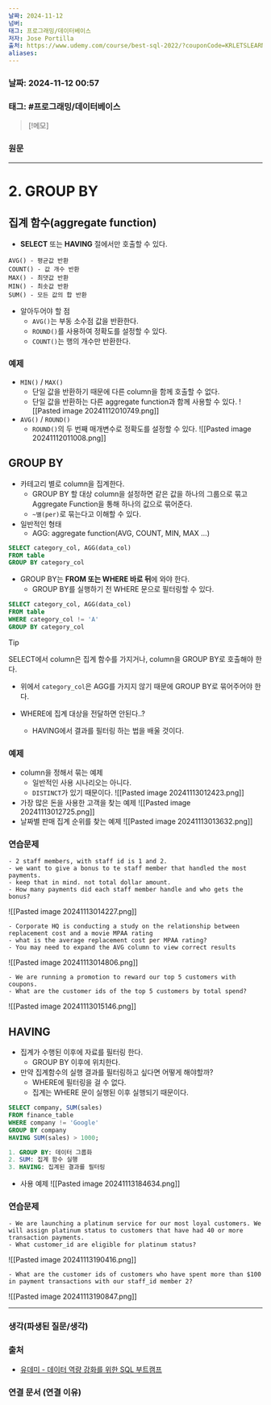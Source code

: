 ```yaml
---
날짜: 2024-11-12
넘버: 
태그: 프로그래밍/데이터베이스
저자: Jose Portilla
출처: https://www.udemy.com/course/best-sql-2022/?couponCode=KRLETSLEARNNOW
aliases:
---
```

### 날짜:  2024-11-12 00:57

### 태그: #프로그래밍/데이터베이스 

>[!메모]
>

### 원문
---
# 2. GROUP BY
## 집계 함수(aggregate function)
- **SELECT** 또는 **HAVING** 절에서만 호출할 수 있다.
```
AVG() - 평균값 반환
COUNT() - 값 개수 반환
MAX() - 최댓값 반환
MIN() - 최솟값 반환
SUM() - 모든 값의 합 반환
```
- 알아두어야 할 점
	- `AVG()`는 부동 소수점 값을 반환한다.
	- `ROUND()`를 사용하여 정확도를 설정할 수 있다.
	- `COUNT()`는 행의 개수만 반환한다.
### 예제
- `MIN()` / `MAX()`
	- 단일 값을 반환하기 때문에 다른 column을 함께 호출할 수 없다.
	- 단일 값을 반환하는 다른 aggregate function과 함께 사용할 수 있다.
![[Pasted image 20241112010749.png]]
- `AVG()` / `ROUND()`
	- `ROUND()`의 두 번째 매개변수로 정확도를 설정할 수 있다.
![[Pasted image 20241112011008.png]]
## GROUP BY
- 카테고리 별로 column을 집계한다.
	- GROUP BY 할 대상 column을 설정하면 같은 값을 하나의 그룹으로 묶고 Aggregate Function을 통해 하나의 값으로 묶어준다.
	- `~별(per)`로 묶는다고 이해할 수 있다.
- 일반적인 형태
	- AGG: aggregate function(AVG, COUNT, MIN, MAX ...)
```SQL
SELECT category_col, AGG(data_col)
FROM table
GROUP BY category_col
```
- GROUP BY는 **FROM 또는 WHERE 바로 뒤**에 와야 한다.
	- GROUP BY를 실행하기 전 WHERE 문으로 필터링할 수 있다.
```SQL
SELECT category_col, AGG(data_col)
FROM table
WHERE category_col != 'A'
GROUP BY category_col
```

> [!tip]
> SELECT에서 column은 집계 함수를 가지거나, column을 GROUP BY로 호출해야 한다.
> 
- 위에서 `category_col`은 AGG를 가지지 않기 때문에 GROUP BY로 묶어주어야 한다.

- WHERE에 집계 대상을 전달하면 안된다..?
	- HAVING에서 결과를 필터링 하는 법을 배울 것이다.

### 예제
- column을 정해서 묶는 예제
	- 일반적인 사용 시나리오는 아니다. 
	- `DISTINCT`가 있기 때문이다.
![[Pasted image 20241113012423.png]]
- 가장 많은 돈을 사용한 고객을 찾는 예제
![[Pasted image 20241113012725.png]]
- 날짜별 판매 집계 순위를 찾는 예제
![[Pasted image 20241113013632.png]]
### 연습문제
```
- 2 staff members, with staff id is 1 and 2.
- we want to give a bonus to te staff member that handled the most payments.
- keep that in mind. not total dollar amount.
- How many payments did each staff member handle and who gets the bonus?
```
![[Pasted image 20241113014227.png]]

```
- Corporate HQ is conducting a study on the relationship between replacement cost and a movie MPAA rating
- what is the average replacement cost per MPAA rating?
- You may need to expand the AVG column to view correct results
```
![[Pasted image 20241113014806.png]]

```
- We are running a promotion to reward our top 5 customers with coupons.
- What are the customer ids of the top 5 customers by total spend?
```
![[Pasted image 20241113015146.png]]
## HAVING
- 집계가 수행된 이후에 자료를 필터링 한다.
	- GROUP BY 이후에 위치한다.
- 만약 집계함수의 실행 결과를 필터링하고 싶다면 어떻게 해야할까?
	- WHERE에 필터링을 걸 수 없다.
	- 집계는 WHERE 문이 실행된 이후 실행되기 때문이다.
```sql
SELECT company, SUM(sales)
FROM finance_table
WHERE company != 'Google'
GROUP BY company
HAVING SUM(sales) > 1000;

1. GROUP BY: 데이터 그룹화
2. SUM: 집계 함수 실행
3. HAVING: 집계된 결과를 필터링
```
- 사용 예제
![[Pasted image 20241113184634.png]]
### 연습문제

```
- We are launching a platinum service for our most loyal customers. We will assign platinum status to customers that have had 40 or more transaction payments.
- What customer_id are eligible for platinum status?
```
![[Pasted image 20241113190416.png]]

```
- What are the customer ids of customers who have spent more than $100 in payment transactions with our staff_id member 2?
```
![[Pasted image 20241113190847.png]]



---
### 생각(파생된 질문/생각)

### 출처
- [유데미 - 데이터 역량 강화를 위한 SQL 부트캠프](https://www.udemy.com/course/best-sql-2022)

### 연결 문서 (연결 이유)
